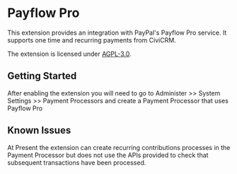 # Payflow Pro

This extension provides an integration with PayPal's Payflow Pro service. It supports one time and recurring payments from CiviCRM.

The extension is licensed under [AGPL-3.0](LICENSE.txt).

## Getting Started

After enabling the extension you will need to go to Administer >> System Settings >> Payment Processors and create a Payment Processor that uses Payflow Pro

## Known Issues

At Present the extension can create recurring contributions processes in the Payment Processor but does not use the APIs provided to check that subsequent transactions have been processed.
